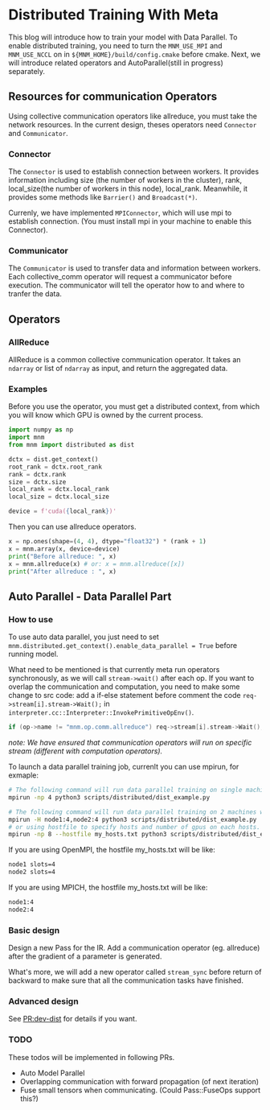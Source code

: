 # Distributed Training With Meta

This blog will introduce how to train your model with Data Parallel.
To enable distributed training, you need to turn the `MNM_USE_MPI` and `MNM_USE_NCCL` on in `${MNM_HOME}/build/config.cmake` before cmake.
Next, we will introduce related operators and AutoParallel(still in progress) separately.

## Resources for communication Operators

Using collective communication operators like allreduce, you must take the network resources.
In the current design, theses operators need `Connector` and `Communicator`.

### Connector

The `Connector` is used to establish connection between workers. It provides information including size (the number of workers in the cluster), rank, local_size(the number of workers in this node), local_rank. Meanwhile, it provides some methods like `Barrier()` and `Broadcast(*)`.

Currenly, we have implemented `MPIConnector`, which will use mpi to establish connection. (You must install mpi in your machine to enable this Connector).

### Communicator

The `Communicator` is used to transfer data and information between workers. Each collective_comm operator will request a communicator before execution. The communicator will tell the operator how to and where to tranfer the data.

## Operators

### AllReduce

AllReduce is a common collective communication operator. It takes an `ndarray` or list of `ndarray` as input, and return the aggregated data.

### Examples

Before you use the operator, you must get a distributed context, from which you will know which GPU is owned by the current process.

``` python
import numpy as np
import mnm
from mnm import distributed as dist

dctx = dist.get_context()
root_rank = dctx.root_rank
rank = dctx.rank
size = dctx.size
local_rank = dctx.local_rank
local_size = dctx.local_size

device = f'cuda({local_rank})'
```

Then you can use allreduce operators.

``` python
x = np.ones(shape=(4, 4), dtype="float32") * (rank + 1)
x = mnm.array(x, device=device)
print("Before allreduce: ", x)
x = mnm.allreduce(x) # or: x = mnm.allreduce([x])
print("After allreduce : ", x)
```

## Auto Parallel - Data Parallel Part

### How to use

To use auto data parallel, you just need to set `mnm.distributed.get_context().enable_data_parallel = True` before running model.

What need to be mentioned is that currently meta run operators synchronously, as we will call `stream->wait()` after each op. If you want to overlap the communication and computation, you need to make some change to src code: add a if-else statement before comment the code `req->stream[i].stream->Wait();` in `interpreter.cc::Interpreter::InvokePrimitiveOpEnv()`.  

``` cpp
if (op->name != "mnm.op.comm.allreduce") req->stream[i].stream->Wait();
```

*note: We have ensured that communication operators will run on specific stream (different with computation operators).*

To launch a data parallel training job, currenlt you can use mpirun, for exmaple:

```bash
# The following command will run data parallel training on single machine with 4 gpus.
mpirun -np 4 python3 scripts/distributed/dist_example.py

# The following command will run data parallel training on 2 machines with 4 gpus each.
mpirun -H node1:4,node2:4 python3 scripts/distributed/dist_example.py
# or using hostfile to specify hosts and number of gpus on each hosts.
mpirun -np 8 --hostfile my_hosts.txt python3 scripts/distributed/dist_example.py
```

If you are using OpenMPI, the hostfile my_hosts.txt will be like:

```txt
node1 slots=4
node2 slots=4
```

If you are using MPICH, the hostfile my_hosts.txt will be like:

```txt
node1:4
node2:4
```

### Basic design

Design a new Pass for the IR. Add a communication operator (eg. allreduce) after the gradient of a parameter is generated.

What's more, we will add a new operator called `stream_sync` before return of backward to make sure that all the communication tasks have finished.

### Advanced design

See [PR:dev-dist](https://github.com/meta-project/meta/pull/201) for details if you want.

### TODO

These todos will be implemented in following PRs.

* Auto Model Parallel
* Overlapping communication with forward propagation (of next iteration)
* Fuse small tensors when communicating. (Could Pass::FuseOps support this?)
